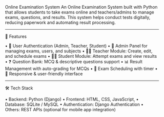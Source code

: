 Online Examination System
An Online Examination System built with Python that allows students to take exams online and teachers/admins to manage exams, questions, and results. This system helps conduct tests digitally, reducing paperwork and automating result processing.
________________________________________
🚀 Features

•	🔑 User Authentication (Admin, Teacher, Student)
•	🏫 Admin Panel for managing exams, users, and subjects
•	🧑‍🏫 Teacher Module: Create, edit, and schedule exams
•	👩‍🎓 Student Module: Attempt exams and view results
•	❓ Question Bank: MCQ & descriptive questions support
•	📊 Result Management with auto-grading for MCQs
•	📅 Exam Scheduling with timer
•	📱 Responsive & user-friendly interface
________________________________________
🛠️ Tech Stack

•	Backend: Python (Django)
•	Frontend: HTML, CSS, JavaScript,
•	Database: SQLite / MySQL
•	Authentication: Django Authentication
•	Others: REST APIs (optional for mobile app integration)

